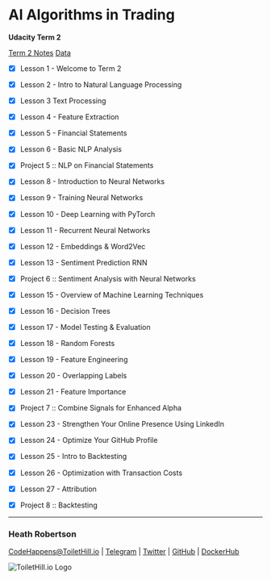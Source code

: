 # AI Algorithms in Trading
**Udacity Term 2**

[Term 2 Notes](./term_2_notes.ipynb)
[Data](./DATA.ipynb)

- [x] Lesson 1 - Welcome to Term 2
- [x] Lesson 2 - Intro to Natural Language Processing
- [x] Lesson 3 Text Processing
- [x] Lesson 4 - Feature Extraction
- [x] Lesson 5 - Financial Statements
- [x] Lesson 6 - Basic NLP Analysis
- [x] Project 5 :: NLP on Financial Statements
- [x] Lesson 8 - Introduction to Neural Networks
- [x] Lesson 9 - Training Neural Networks
- [x] Lesson 10 - Deep Learning with PyTorch
- [x] Lesson 11 - Recurrent Neural Networks
- [x] Lesson 12 - Embeddings & Word2Vec
- [x] Lesson 13 - Sentiment Prediction RNN
- [x] Project 6 :: Sentiment Analysis with Neural Networks
- [x] Lesson 15 - Overview of Machine Learning Techniques
- [x] Lesson 16 - Decision Trees
- [x] Lesson 17 - Model Testing & Evaluation
- [x] Lesson 18 - Random Forests
- [x] Lesson 19 - Feature Engineering
- [x] Lesson 20 - Overlapping Labels 
- [x] Lesson 21 - Feature Importance
- [x] Project 7 :: Combine Signals for Enhanced Alpha
- [x] Lesson 23 - Strengthen Your Online Presence Using LinkedIn
- [x] Lesson 24 - Optimize Your GitHub Profile
- [x] Lesson 25 - Intro to Backtesting
- [x] Lesson 26 - Optimization with Transaction Costs
- [x] Lesson 27 - Attribution
- [x] Project 8 :: Backtesting


___
### Heath Robertson
[CodeHappens@ToiletHill.io](mailto:CodeHappens@ToiletHill.io?subject=[GitHub]%20Repo) | [Telegram](http://t.me/heathdrobertson) | [Twitter](https://twitter.com/heathdrobertson) | [GitHub](https://github.com/heathdrobertson) | [DockerHub](https://hub.docker.com/u/heathdrobertson)


![ToiletHill.io Logo](https://heathdrobertson.github.io/images/logo/ToiletHill.png)
